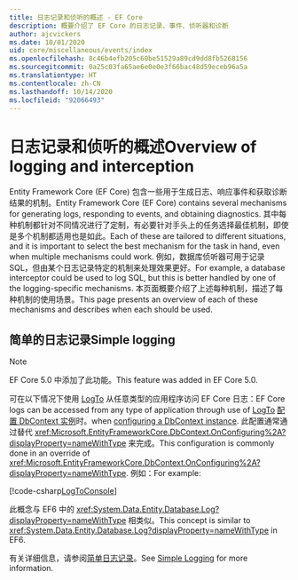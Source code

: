 ```yaml
---
title: 日志记录和侦听的概述 - EF Core
description: 概要介绍了 EF Core 的日志记录、事件、侦听器和诊断
author: ajcvickers
ms.date: 10/01/2020
uid: core/miscellaneous/events/index
ms.openlocfilehash: 8c46b4efb205c60be51529a89cd9dd8fb5268156
ms.sourcegitcommit: 0a25c03fa65ae6e0e0e3f66bac48d59eceb96a5a
ms.translationtype: HT
ms.contentlocale: zh-CN
ms.lasthandoff: 10/14/2020
ms.locfileid: "92066493"
---
```

# <a name="overview-of-logging-and-interception"></a><span data-ttu-id="f03ef-103">日志记录和侦听的概述</span><span class="sxs-lookup"><span data-stu-id="f03ef-103">Overview of logging and interception</span></span>

<span data-ttu-id="f03ef-104">Entity Framework Core (EF Core) 包含一些用于生成日志、响应事件和获取诊断结果的机制。</span><span class="sxs-lookup"><span data-stu-id="f03ef-104">Entity Framework Core (EF Core) contains several mechanisms for generating logs, responding to events, and obtaining diagnostics.</span></span> <span data-ttu-id="f03ef-105">其中每种机制都针对不同情况进行了定制，有必要针对手头上的任务选择最佳机制，即使是多个机制都适用也是如此。</span><span class="sxs-lookup"><span data-stu-id="f03ef-105">Each of these are tailored to different situations, and it is important to select the best mechanism for the task in hand, even when multiple mechanisms could work.</span></span> <span data-ttu-id="f03ef-106">例如，数据库侦听器可用于记录 SQL，但由某个日志记录特定的机制来处理效果更好。</span><span class="sxs-lookup"><span data-stu-id="f03ef-106">For example, a database interceptor could be used to log SQL, but this is better handled by one of the logging-specific mechanisms.</span></span> <span data-ttu-id="f03ef-107">本页面概要介绍了上述每种机制，描述了每种机制的使用场景。</span><span class="sxs-lookup"><span data-stu-id="f03ef-107">This page presents an overview of each of these mechanisms and describes when each should be used.</span></span>

## <a name="simple-logging"></a><span data-ttu-id="f03ef-108">简单的日志记录</span><span class="sxs-lookup"><span data-stu-id="f03ef-108">Simple logging</span></span>

> [!NOTE]
> <span data-ttu-id="f03ef-109">EF Core 5.0 中添加了此功能。</span><span class="sxs-lookup"><span data-stu-id="f03ef-109">This feature was added in EF Core 5.0.</span></span>

<span data-ttu-id="f03ef-110">可在以下情况下使用 [LogTo](https://github.com/dotnet/efcore/blob/ec3df8fd7e4ea4ebeebfa747619cef37b23ab2c6/src/EFCore/DbContextOptionsBuilder.cs#L135) 从任意类型的应用程序访问 EF Core 日志：</span><span class="sxs-lookup"><span data-stu-id="f03ef-110">EF Core logs can be accessed from any type of application through use of [LogTo](https://github.com/dotnet/efcore/blob/ec3df8fd7e4ea4ebeebfa747619cef37b23ab2c6/src/EFCore/DbContextOptionsBuilder.cs#L135)</span></span> <!-- Issue #2748 <xref:Microsoft.EntityFrameworkCore.DbContextOptionsBuilder.LogTo%2A> --> <span data-ttu-id="f03ef-111">[配置 DbContext 实例](xref:core/miscellaneous/configuring-dbcontext)时。</span><span class="sxs-lookup"><span data-stu-id="f03ef-111">when [configuring a DbContext instance](xref:core/miscellaneous/configuring-dbcontext).</span></span> <span data-ttu-id="f03ef-112">此配置通常通过替代 <xref:Microsoft.EntityFrameworkCore.DbContext.OnConfiguring%2A?displayProperty=nameWithType> 来完成。</span><span class="sxs-lookup"><span data-stu-id="f03ef-112">This configuration is commonly done in an override of <xref:Microsoft.EntityFrameworkCore.DbContext.OnConfiguring%2A?displayProperty=nameWithType>.</span></span> <span data-ttu-id="f03ef-113">例如：</span><span class="sxs-lookup"><span data-stu-id="f03ef-113">For example:</span></span>

<!--
    protected override void OnConfiguring(DbContextOptionsBuilder optionsBuilder)
        => optionsBuilder.LogTo(Console.WriteLine);
-->
[!code-csharp[LogToConsole](../../../../samples/core/Miscellaneous/Logging/SimpleLogging/Program.cs?name=LogToConsole)]

<span data-ttu-id="f03ef-114">此概念与 EF6 中的 <xref:System.Data.Entity.Database.Log?displayProperty=nameWithType> 相类似。</span><span class="sxs-lookup"><span data-stu-id="f03ef-114">This concept is similar to <xref:System.Data.Entity.Database.Log?displayProperty=nameWithType> in EF6.</span></span>

<span data-ttu-id="f03ef-115">有关详细信息，请参阅[简单日志记录](xref:core/miscellaneous/events/simple-logging)。</span><span class="sxs-lookup"><span data-stu-id="f03ef-115">See [Simple Logging](xref:core/miscellaneous/events/simple-logging) for more information.</span></span>
